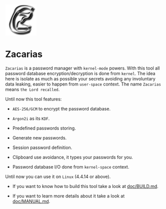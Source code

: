 ![Z](https://github.com/rafael-santiago/zacarias/blob/master/etc/zc_logo.png "Zacarias password manager")
#

# Zacarias

``Zacarias`` is a password manager with ``kernel-mode`` powers. With this tool all password database encryption/decryption
is done from ``kernel``. The idea here is isolate as much as possible your secrets avoiding any involuntary data leaking,
easier to happen from ``user-space`` context. The name ``Zacarias`` means ``the Lord recalled``.

Until now this tool features:

- ``AES-256/GCM`` to encrypt the password database.

- ``Argon2i`` as its ``KDF``.

- Predefined passwords storing.

- Generate new passwords.

- Session password definition.

- Clipboard use avoidance, it types your passwords for you.

- Password database I/O done from ``kernel-space`` context.

Until now you can use it on ``Linux`` (4.4.14 or above).

- If you want to know how to build this tool take a look at [doc/BUILD.md](https://github.com/rafael-santiago/zacarias/blob/master/doc/BUILD.md).

- If you want to learn more details about it take a look at [doc/MANUAL.md](https://github.com/rafael-santiago/zacarias/blob/master/doc/MANUAL.md).
